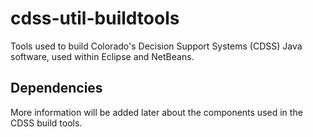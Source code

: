 # cdss-util-buildtools #

Tools used to build Colorado's Decision Support Systems (CDSS) Java software, used within Eclipse and NetBeans.

Dependencies
------------

More information will be added later about the components used in the CDSS build tools.
